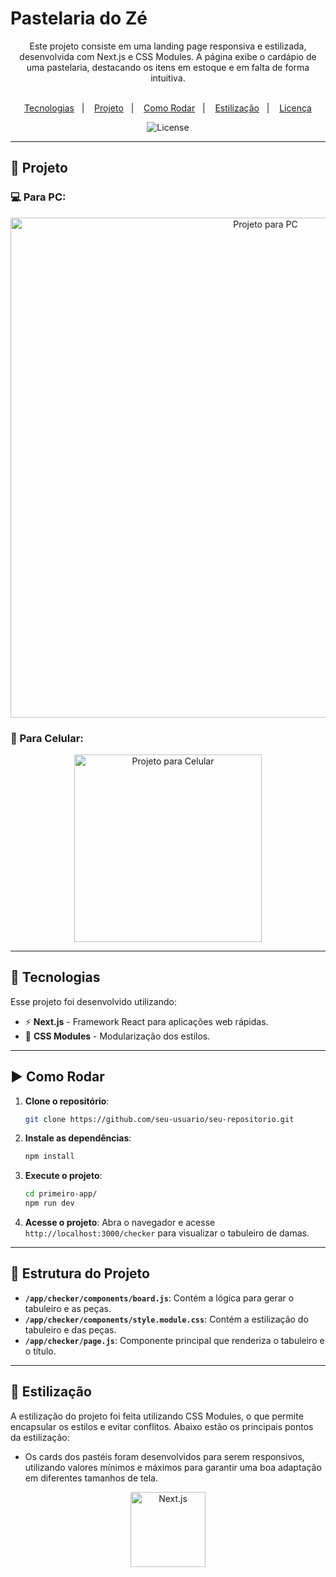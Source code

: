 # Pastelaria do Zé

<p align="center">
  Este projeto consiste em uma landing page responsiva e estilizada, desenvolvida com Next.js e CSS Modules. A página exibe o cardápio de uma pastelaria, destacando os itens em estoque e em falta de forma intuitiva.<br><br>
</p>

<p align="center">
  <a href="#-tecnologias">Tecnologias</a>&nbsp;&nbsp;&nbsp;|&nbsp;&nbsp;&nbsp;
  <a href="#-projeto">Projeto</a>&nbsp;&nbsp;&nbsp;|&nbsp;&nbsp;&nbsp;
  <a href="#-como-rodar">Como Rodar</a>&nbsp;&nbsp;&nbsp;|&nbsp;&nbsp;&nbsp;
  <a href="#-estilizacao">Estilização</a>&nbsp;&nbsp;&nbsp;|&nbsp;&nbsp;&nbsp;
  <a href="#-licenca">Licença</a>
</p>

<p align="center">
  <img alt="License" src="https://img.shields.io/static/v1?label=license&message=MIT&color=0F172A&labelColor=1D4ED8">
</p>

---

## 📂 Projeto

### 💻 Para PC:
<p align="center">
  <img alt="Projeto para PC" src="https://github.com/user-attachments/assets/158cbf47-aa51-418d-82c7-4e969b73b58a" width="800px">
</p>


### 📱 Para Celular:
<p align="center">
  <img alt="Projeto para Celular" src="https://github.com/user-attachments/assets/e5ab1d2f-2e06-4505-b4ba-0716b2a8d160" width="300px">
</p>


---

## 🚀 Tecnologias

Esse projeto foi desenvolvido utilizando:

- ⚡ **Next.js** - Framework React para aplicações web rápidas.
- 🎨 **CSS Modules** - Modularização dos estilos.

---

## ▶️ Como Rodar

1. **Clone o repositório**:
   ```bash
   git clone https://github.com/seu-usuario/seu-repositorio.git
   ```

2. **Instale as dependências**:
   ```bash
   npm install
   ```

3. **Execute o projeto**:
   ```bash
   cd primeiro-app/
   npm run dev
   ```

4. **Acesse o projeto**:
   Abra o navegador e acesse `http://localhost:3000/checker` para visualizar o tabuleiro de damas.

---

## 📂 Estrutura do Projeto

- **`/app/checker/components/board.js`**: Contém a lógica para gerar o tabuleiro e as peças.
- **`/app/checker/components/style.module.css`**: Contém a estilização do tabuleiro e das peças.
- **`/app/checker/page.js`**: Componente principal que renderiza o tabuleiro e o título.

---

## 🎨 Estilização

A estilização do projeto foi feita utilizando CSS Modules, o que permite encapsular os estilos e evitar conflitos.
Abaixo estão os principais pontos da estilização:

- Os cards dos pastéis foram desenvolvidos para serem responsivos, utilizando valores mínimos e máximos para garantir uma boa adaptação em diferentes tamanhos de tela.



<p align="center">
  <img alt="Next.js" src="https://github.com/user-attachments/assets/fa6ab436-ae1b-41e0-b26c-2af8f4d8c2a6" width="120px" />
</p>

